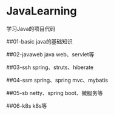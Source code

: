# JavaLearning
学习Java的项目代码

##01-basic
java的基础知识

##02-javaweb
java web、servlet等

##03-ssh
spring、struts、hiberate

##04-ssm
spring、spring mvc、mybatis

##05-sb
netty、spring boot、微服务等

##06-k8s
k8s等
